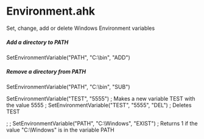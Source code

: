 # Environment.ahk
Set, change, add or delete Windows Environment variables

##### Add a directory to PATH
SetEnvironmentVariable("PATH", "C:\bin", "ADD")

##### Remove a directory from PATH
SetEnvironmentVariable("PATH", "C:\bin", "SUB")




SetEnvironmentVariable("TEST", "5555")                           ; Makes a new variable TEST with the value 5555
; SetEnvironmentVariable("TEST", "5555", "DEL")                    ; Deletes TEST

; 
; SetEnvironmentVariable("PATH", "C:\Windows", "EXIST")            ; Returns 1 if the value "C:\Windows" is in the variable PATH
